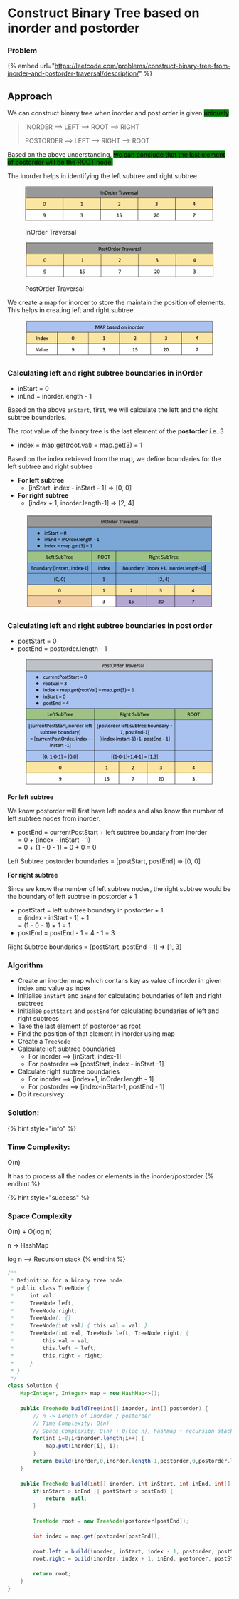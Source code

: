 # Construct Binary Tree based on inorder and postorder

### Problem

{% embed url="https://leetcode.com/problems/construct-binary-tree-from-inorder-and-postorder-traversal/description/" %}

## Approach

We can construct binary tree when inorder and post order is given <mark style="background-color:green;">uniquely</mark>.&#x20;

> INORDER ==> LEFT --> ROOT --> RIGHT
>
> POSTORDER ==> LEFT --> RIGHT --> ROOT

Based on the above understanding, <mark style="background-color:green;">we can conclude that the last element of postorder will be the ROOT node.</mark>

The inorder helps in identifying the left subtree and right subtree

<figure><img src="../../.gitbook/assets/image (34).png" alt=""><figcaption><p>InOrder Traversal</p></figcaption></figure>

<figure><img src="../../.gitbook/assets/image (86).png" alt=""><figcaption><p>PostOrder Traversal</p></figcaption></figure>

We create a map for inorder to store the maintain the position of elements. This helps in creating left and right subtree.

<figure><img src="../../.gitbook/assets/image (63).png" alt=""><figcaption></figcaption></figure>

### Calculating left and right subtree boundaries in inOrder

* inStart = 0
* inEnd = inorder.length - 1

Based on the above `inStart`, first, we will calculate the left and the right subtree boundaries.

The root value of the binary tree is the last element of the **postorder** i.e. 3&#x20;

* index = map.get(root.val) = map.get(3) = 1

Based on the index retrieved from the map, we define boundaries for the left subtree and right subtree

* **For left subtree**
  * \[inStart, index - inStart - 1] ⇒ \[0, 0]
* **For right subtree**&#x20;
  * \[index + 1, inorder.length-1] ⇒ \[2, 4]

<figure><img src="../../.gitbook/assets/image (46).png" alt=""><figcaption></figcaption></figure>

### Calculating left and right subtree boundaries in post order

* postStart = 0
* postEnd = postorder.length - 1

<figure><img src="../../.gitbook/assets/image (85).png" alt=""><figcaption></figcaption></figure>

**For left subtree**

We know postorder will first have left nodes and also know the number of left subtree nodes from inorder.

* postEnd = currentPostStart + left subtree boundary from inorder\
  \=  0  + (index - inStart - 1)\
  \= 0 + (1 - 0 - 1) = 0 + 0 = 0

Left Subtree postorder boundaries = \[postStart, postEnd] ⇒ \[0, 0]

**For right subtree**

Since we know the number of left subtree nodes, the right subtree would be the boundary of left subtree in postorder + 1

* postStart = left subtree boundary in postorder + 1\
  \=  (index - inStart  - 1) + 1\
  \=  (1 - 0 - 1) + 1 = 1
* postEnd = postEnd - 1 = 4 - 1 = 3

Right Subtree boundaries = \[postStart, postEnd - 1] ⇒ \[1, 3]     &#x20;

### **Algorithm** &#x20;

* Create an inorder map which contans key as value of inorder in given index and value as index&#x20;
* Initialise `inStart` and `inEnd` for calculating boundaries of left and right subtrees
* Initialise `postStart` and `postEnd` for calculating boundaries of left and right subtrees
* Take the last element of postorder as root
* Find the position of that element in inorder using map
* Create a `TreeNode`
* Calculate left subtree boundaries
  * For inorder ==> \[inStart, index-1]&#x20;
  * For postorder ==> \[postStart, index - inStart -1]
* Calculate right subtree boundaries
  * For inorder ==> \[index+1, inOrder.length - 1]
  * For postorder ==> \[index-inStart-1, postEnd - 1]
* Do it recursivey

### Solution:

{% hint style="info" %}
### Time Complexity:

O(n)

It has to process all the nodes or elements in the inorder/postorder
{% endhint %}

{% hint style="success" %}
### Space Complexity

O(n) + O(log n)

n -> HashMap

log n --> Recursion stack
{% endhint %}

```java
/**
 * Definition for a binary tree node.
 * public class TreeNode {
 *     int val;
 *     TreeNode left;
 *     TreeNode right;
 *     TreeNode() {}
 *     TreeNode(int val) { this.val = val; }
 *     TreeNode(int val, TreeNode left, TreeNode right) {
 *         this.val = val;
 *         this.left = left;
 *         this.right = right;
 *     }
 * }
 */
class Solution {
    Map<Integer, Integer> map = new HashMap<>();

    public TreeNode buildTree(int[] inorder, int[] postorder) {
        // n -> Length of inorder / postorder
        // Time Complexity: O(n)
        // Space Complexity: O(n) + O(log n), hashmap + recursion stack
        for(int i=0;i<inorder.length;i++) {
            map.put(inorder[i], i);
        }
        return build(inorder,0,inorder.length-1,postorder,0,postorder.length-1);
    }
    
    public TreeNode build(int[] inorder, int inStart, int inEnd, int[] postorder, int postStart, int postEnd){
        if(inStart > inEnd || postStart > postEnd) {
            return  null;
        }
        
        TreeNode root = new TreeNode(postorder[postEnd]);
        
        int index = map.get(postorder[postEnd]);
    
        root.left = build(inorder, inStart, index - 1, postorder, postStart, postStart + index - inStart - 1);
        root.right = build(inorder, index + 1, inEnd, postorder, postStart + index - inStart, postEnd - 1);
        
        return root;
    }
}
```
